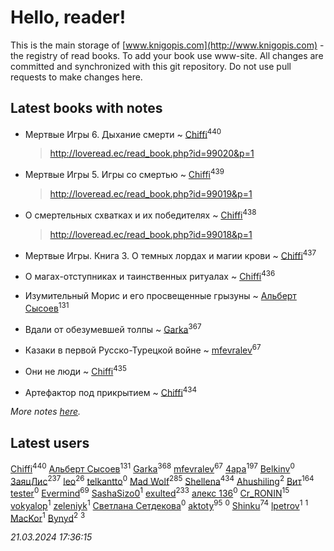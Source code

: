 # Hello, reader!
This is the main storage of [www.knigopis.com](http://www.knigopis.com) - the registry of read books.
To add your book use www-site. All changes are committed and synchronized with this git repository.
Do not use pull requests to make changes here.


## Latest books with notes
* Мертвые Игры 6. Дыхание смерти ~ [Chiffi](users/105/105831994080785626680-google)<sup>440</sup>
    > http://loveread.ec/read_book.php?id=99020&p=1

* Мертвые Игры 5. Игры со смертью ~ [Chiffi](users/105/105831994080785626680-google)<sup>439</sup>
    > http://loveread.ec/read_book.php?id=99019&p=1

* О смертельных схватках и их победителях ~ [Chiffi](users/105/105831994080785626680-google)<sup>438</sup>
    > http://loveread.ec/read_book.php?id=99018&p=1

* Мертвые Игры. Книга 3. О темных лордах и магии крови ~ [Chiffi](users/105/105831994080785626680-google)<sup>437</sup>

* О магах-отступниках и таинственных ритуалах ~ [Chiffi](users/105/105831994080785626680-google)<sup>436</sup>

* Изумительный Морис и его просвещенные грызуны ~ [Альберт Сысоев](users/474/47446642-vkontakte)<sup>131</sup>

* Вдали от обезумевшей толпы ~ [Garka](users/115/115753719718250012620-google)<sup>367</sup>

* Казаки в первой Русско-Турецкой войне ~ [mfevralev](users/140/140966150-vkontakte)<sup>67</sup>

* Они не люди ~ [Chiffi](users/105/105831994080785626680-google)<sup>435</sup>

* Артефактор под прикрытием ~ [Chiffi](users/105/105831994080785626680-google)<sup>434</sup>


_More notes [here](latest_books_with_notes.md)._


## Latest users
[Chiffi](users/105/105831994080785626680-google)<sup>440</sup> 
[Альберт Сысоев](users/474/47446642-vkontakte)<sup>131</sup> 
[Garka](users/115/115753719718250012620-google)<sup>368</sup> 
[mfevralev](users/140/140966150-vkontakte)<sup>67</sup> 
[4apa](users/117/117392596378069249667-google)<sup>197</sup> 
[Belkinv](users/117/117655821011958723100-google)<sup>0</sup> 
[ЗаяцЛис](users/112/112388384595246311466-google)<sup>237</sup> 
[leo](users/106/106915386474260202605-google)<sup>26</sup> 
[telkantto](users/105/105132765868492364316-google)<sup>0</sup> 
[Mad Wolf](users/947/94738840-vkontakte)<sup>285</sup> 
[Shellena](users/134/13413591548892934957-mailru)<sup>434</sup> 
[Ahushiling](users/116/116407812532669338806-google)<sup>2</sup> 
[Вит](users/300/300273923-vkontakte)<sup>164</sup> 
[tester](users/116/116424012935321035501-google)<sup>0</sup> 
[Evermind](users/302/302928912-vkontakte)<sup>69</sup> 
[SashaSizo0](users/117/117932212421048968285-google)<sup>1</sup> 
[exulted](users/100/100599204551896265722-google)<sup>233</sup> 
[алекс 136](users/184/18475011-vkontakte)<sup>0</sup> 
[Cr_RONIN](users/112/112090473416384685204-google)<sup>15</sup> 
[vokyalop](users/320/32096418-yandex)<sup>1</sup> 
[zeleniyk](users/196/19644235-vkontakte)<sup>1</sup> 
[Светлана Сетдекова](users/158/15877369199589457581-mailru)<sup>0</sup> 
[aktoty](users/275/275766107-vkontakte)<sup>95</sup> 
[](users/113/113821158776347521407-google)<sup>0</sup> 
[Shinku](users/109/109176126475581739292-google)<sup>74</sup> 
[lpetrov](users/117/117840259784706659154-google)<sup>1</sup> 
[](users/103/103456291402547350560-google)<sup>1</sup> 
[MacKor](users/110/110996617505160240010-google)<sup>1</sup> 
[Bynyd](users/114/114466008310968989620-google)<sup>2</sup> 
[](users/115/115095777313809768381-google)<sup>3</sup> 


_21.03.2024 17:36:15_
